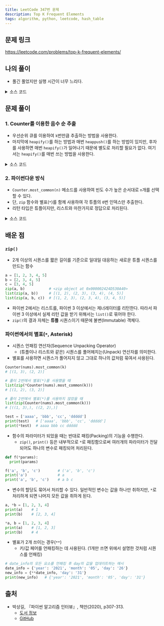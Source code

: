 ```yaml
---
title: LeetCode 347번 문제
description: Top K Frequent Elements
tags: algorithm, python, leetcode, hash_table
---
```


## 문제 링크

https://leetcode.com/problems/top-k-frequent-elements/

## 나의 풀이

- 풀긴 풀었지만 실행 시간이 너무 느리다.

<details>
<summary>소스 코드</summary>
<div markdown="1">

```python
from typing import List
from collections import defaultdict


class Solution:
    def my_solution(self, nums: List[int], k: int) -> List[int]:
        counts = defaultdict(int)
        result = []

        for num in nums:
            counts[num] += 1
        for _ in range(k):
            max_key = max(counts, key=lambda x: counts[x])
            counts.pop(max_key)
            result.append(max_key)

        return result
```

</div>
</details>

## 문제 풀이

### 1. Counter를 이용한 음수 순 추출

- 우선순위 큐를 이용하여 `k`번만큼 추출하는 방법을 사용한다.
- 마지막에 `heapify()`를 하는 방법과 매번 `heappush()`를 하는 방법이 있지만, 후자를 사용하면 매번 `heapify()`가 일어나기 때문에 별도로 처리할 필요가 없다. 여기서는 `heapify()`를 매번 쓰는 방법을 사용한다.

<details>
<summary>소스 코드</summary>
<div markdown="1">

```python
from typing import List
from collections import Counter
import heapq


class Solution:
    def solution1(self, nums: List[int], k: int) -> List[int]:
        freqs = Counter(nums)
        freqs_heap = []

        for f in freqs:
            # 키/값을 바꿔서 힙에 추가하며, 값을 음수로 저장함으로써
            # 최소 힙으로도 가장 빈도 수가 높은 값을 추출할 수 있음
            heapq.heappush(freqs_heap, (-freqs[f], f))

        topk = list()
        # k번 만큼 추출하며, 최소 힙이므로 가장 작은 음수 순으로 추출
        for _ in range(k):
            topk.append(heapq.heappop(freqs_heap)[1])

        return topk
```

</div>
</details>

### 2. 파이썬다운 방식

- `Counter.most_common(n)` 메소드를 사용하여 빈도 수가 높은 순서대로 `n`개를 선택할 수 있다.
- 단, `zip` 함수와 별표(`*`)를 함께 사용하여 각 튜플의 `0`번 인덱스만 추출한다.
- 리턴 타입은 튜플이지만, 리스트와 마찬가지로 정답으로 처리된다.

<details>
<summary>소스 코드</summary>
<div markdown="1">

```python
from typing import List


class Solution:
    def solution2(self, nums: List[int], k: int) -> List[int]:
        return list(zip(*Counter(nums).most_common(k)))[0]
```

</div>
</details>

## 배운 점

### `zip()`
- 2개 이상의 시퀀스를 짧은 길이를 기준으로 일대일 대응하는 새로운 튜플 시퀀스를 만드는 함수
```python
a = [1, 2, 3, 4, 5]
b = [2, 3, 4, 5]
c = [3, 4, 5]
zip(a, b)           # <zip object at 0x000002424D530A40>
list(zip(a, b))     # [(1, 2), (2, 3), (3, 4), (4, 5)]
list(zip(a, b, c))  # [(1, 2, 3), (2, 3, 4), (3, 4, 5)]
```
- 파이썬 2에서는 리스트를, 파이썬 3 이상에서는 제너레이터를 리턴한다. 따라서 파이썬 3 이상에서 실제 리턴 값을 받기 위해서는 `list()`로 묶어야 한다.
- `zip()`의 결과 자체는 **튜플** 시퀀스이기 때문에 불변(Immutable) 객체다.
  
### 파이썬에서의 별표(`*`, Asterisk)
- 시퀀스 언패킹 연산자(Sequence Unpacking Operator)
  - (튜플이나 리스트와 같은) 시퀀스를 풀어헤치는(Unpack) 연산자를 의미한다.
- 별표를 사용하면 시퀀스가 풀어지지 않고 그대로 하나의 값처럼 묶여서 사용된다.
```python
Counter(nums).most_common(k)
# [(1, 3), (2, 2)]

# 풀이 2번에서 별표(*)를 사용했을 때
list(zip(*Counter(nums).most_common(k)))
# [(1, 2), (3, 2)]

# 풀이 2번에서 별표(*)를 사용하지 않았을 때
list(zip(Counter(nums).most_common(k)))
# [((1, 3),), ((2, 2),)]
```
```python
test = ['aaaa', 'bbb', 'cc', 'ddddd']
print(test)   # ['aaaa', 'bbb', 'cc', 'ddddd']
print(*test)  # aaaa bbb cc ddddd
```
- 함수의 파라미터가 되었을 때는 반대로 패킹(Packing)의 기능을 수행한다.
  - `zip()`, `print()` 등은 내부적으로 `*`로 패킹함으로써 여러개의 파라미터가 전달되어도 하나의 변수로 패킹되어 처리된다.
```python
def f(*params):
  print(params)

f('a', 'b', 'c')        # ('a', 'b', 'c')
print('a')              # a
print('a', 'b', 'c')    # a b c
```
- 변수의 할당도 묶어서 처리할 수 있다. 일반적인 변수는 값을 하나만 취하지만, `*`로 처리하게 되면 나머지 모든 값을 취하게 된다.
```python
a, *b = [1, 2, 3, 4]
print(a)    # 1
print(b)    # [2, 3, 4]

*a, b = [1, 2, 3, 4]
print(a)    # [1, 2, 3]
print(b)    # 4
```
- 별표가 2개 쓰이는 경우(`**`)
  - 키/값 페어를 언패킹하는 데 사용된다. (1개만 쓰면 위에서 설명한 것처럼 시퀀스를 언패킹)
```python
# date_info의 모든 요소를 언패킹 후 day의 값을 업데이트하는 예시
date_info = {'year': '2021', 'month': '05', 'day': '26'}
new_info = {**date_info, 'day': '31'}
print(new_info)   # {'year': '2021', 'month': '05', 'day': '31'}
```

## 출처

- 박상길, 『파이썬 알고리즘 인터뷰』, 책만(2020), p307-313.
  - [도서 정보](https://www.onlybook.co.kr/entry/algorithm-interview)
  - [GitHub](https://github.com/onlybooks/algorithm-interview)
